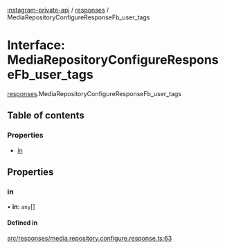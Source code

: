[instagram-private-api](../../README.md) / [responses](../../modules/responses.md) / MediaRepositoryConfigureResponseFb_user_tags

# Interface: MediaRepositoryConfigureResponseFb\_user\_tags

[responses](../../modules/responses.md).MediaRepositoryConfigureResponseFb_user_tags

## Table of contents

### Properties

- [in](MediaRepositoryConfigureResponseFb_user_tags.md#in)

## Properties

### in

• **in**: `any`[]

#### Defined in

[src/responses/media.repository.configure.response.ts:63](https://github.com/Nerixyz/instagram-private-api/blob/4971f34/src/responses/media.repository.configure.response.ts#L63)
